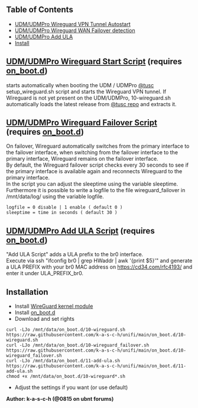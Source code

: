 ## Table of Contents
* [UDM/UDMPro Wireguard VPN Tunnel Autostart](#udmudmpro-wireguard-start-script-requires-on_bootd)
* [UDM/UDMPro Wireguard WAN Failover detection](#udmudmpro-wireguard-failover-script-requires-on_bootd)
* [UDM/UDMPro Add ULA](#udmudmpro-add-ula-script-requires-on_bootd)
* [Install](#installation)



## [UDM/UDMPro Wireguard Start Script](https://github.com/k-a-s-c-h/unifi/blob/main/on_boot.d/10-wireguard.sh) (requires [on_boot.d](https://github.com/boostchicken/udm-utilities/tree/master/on-boot-script))
starts automatically when booting the UDM / UDMPro [@tusc](https://github.com/tusc) setup_wireguard.sh script and starts the Wireguard VPN tunnel. If Wireguard is not yet present on the UDM/UDMPro, 10-wireguard.sh automatically loads the latest release from [@tusc repo](https://github.com/tusc/wireguard-kmod) and extracts it.

## [UDM/UDMPro Wireguard Failover Script](https://github.com/k-a-s-c-h/unifi/blob/main/on_boot.d/10-wireguard_failover.sh) (requires [on_boot.d](https://github.com/boostchicken/udm-utilities/tree/master/on-boot-script))
On failover, Wireguard automatically switches from the primary interface to the failover interface, when switching from the failover interface to the primary interface, Wireguard remains on the failover interface.<br>
By default, the Wireguard failover script checks every 30 seconds to see if the primary interface is available again and reconnects Wireguard to the primary interface.<br>
In the script you can adjust the sleeptime using the variable sleeptime. Furthermore it is possible to write a logfile to the file wireguard_failover in /mnt/data/log/ using the variable logfile.

```
logfile = 0 disable | 1 enable ( default 0 )
sleeptime = time in seconds ( default 30 )
```

## [UDM/UDMPro Add ULA Script](https://github.com/k-a-s-c-h/unifi/blob/main/on_boot.d/11-add-ula.sh) (requires [on_boot.d](https://github.com/boostchicken/udm-utilities/tree/master/on-boot-script))
"Add ULA Script" adds a ULA prefix to the br0 interface.<br>
Execute via ssh "ifconfig br0 | grep HWaddr | awk '{print $5}'" and generate a ULA PREFIX with your br0 MAC address on https://cd34.com/rfc4193/ and enter it under ULA_PREFIX_br0.

## Installation
* Install [WireGuard kernel module](https://github.com/tusc/wireguard-kmod)
* Install [on_boot.d](https://github.com/boostchicken/udm-utilities/tree/master/on-boot-script)
* Download and set rights
```
curl -LJo /mnt/data/on_boot.d/10-wireguard.sh https://raw.githubusercontent.com/k-a-s-c-h/unifi/main/on_boot.d/10-wireguard.sh
curl -LJo /mnt/data/on_boot.d/10-wireguard_failover.sh https://raw.githubusercontent.com/k-a-s-c-h/unifi/main/on_boot.d/10-wireguard_failover.sh
curl -LJo /mnt/data/on_boot.d/11-add-ula.sh https://raw.githubusercontent.com/k-a-s-c-h/unifi/main/on_boot.d/11-add-ula.sh
chmod +x /mnt/data/on_boot.d/10-wireguard*.sh
```
* Adjust the settings if you want (or use default)

<b>Author: k-a-s-c-h (@0815 on ubnt forums)</b>
